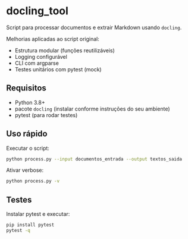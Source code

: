 # docling_tool

Script para processar documentos e extrair Markdown usando `docling`.

Melhorias aplicadas ao script original:

- Estrutura modular (funções reutilizáveis)
- Logging configurável
- CLI com argparse
- Testes unitários com pytest (mock)

Requisitos
---------

- Python 3.8+
- pacote `docling` (instalar conforme instruções do seu ambiente)
- pytest (para rodar testes)

Uso rápido
---------

Executar o script:

```bash
python process.py --input documentos_entrada --output textos_saida
```

Ativar verbose:

```bash
python process.py -v
```

Testes
------

Instalar pytest e executar:

```bash
pip install pytest
pytest -q
```
